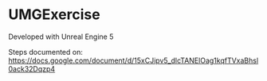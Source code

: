 # UMGExercise

Developed with Unreal Engine 5

Steps documented on:
https://docs.google.com/document/d/15xCJipv5_dlcTANElOag1kqfTVxaBhsl0ack32Dqzp4